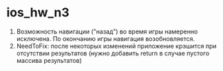 # ios_hw_n3

1. Возможность навигации ("назад") во время игры намеренно исключена. По окончанию игры навигация возобновляется.
2. NeedToFix: после некоторых изменений приложение крэшится при отсутствии результатов (нужно добавить return в случае пустого массива результатов)
